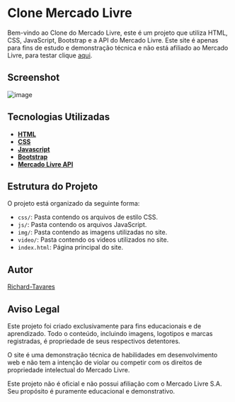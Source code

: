 # Clone Mercado Livre

Bem-vindo ao Clone do Mercado Livre, este é um projeto que utiliza HTML, CSS, JavaScript, Bootstrap e a API do Mercado Livre. Este site é apenas para fins de estudo e demonstração técnica e não está afiliado ao Mercado Livre, para testar clique [aqui](https://richard-tavares.github.io/clone-mercado-livre/).

## Screenshot
![image](https://github.com/user-attachments/assets/dbbacb96-0b2f-4482-9f89-6d6f3f06e640)

## Tecnologias Utilizadas

- **[HTML](https://developer.mozilla.org/pt-BR/docs/Web/HTML)**
- **[CSS](https://developer.mozilla.org/pt-BR/docs/Web/CSS)**
- **[Javascript](https://developer.mozilla.org/pt-BR/docs/Web/JavaScript)**
- **[Bootstrap](https://getbootstrap.com/docs/)**
- **[Mercado Livre API](https://api.mercadolibre.com/sites/MLB)**

## Estrutura do Projeto

O projeto está organizado da seguinte forma:
- `css/`: Pasta contendo os arquivos de estilo CSS.
- `js/`: Pasta contendo os arquivos JavaScript.
- `img/`: Pasta contendo as imagens utilizadas no site.
- `video/`: Pasta contendo os videos utilizados no site.
- `index.html`: Página principal do site.

## Autor

[Richard-Tavares](https://github.com/richard-tavares)

## Aviso Legal

Este projeto foi criado exclusivamente para fins educacionais e de aprendizado. Todo o conteúdo, incluindo imagens, logotipos e marcas registradas, é propriedade de seus respectivos detentores.

O site é uma demonstração técnica de habilidades em desenvolvimento web e não tem a intenção de violar ou competir com os direitos de propriedade intelectual do Mercado Livre.

Este projeto não é oficial e não possui afiliação com o Mercado Livre S.A. Seu propósito é puramente educacional e demonstrativo.
